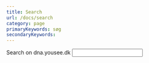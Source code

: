 ```yaml
---
title: Search
url: /docs/search
category: page
primaryKeywords: søg
secondaryKeywords:
---
```


<div class="frctl-example">
    <label class="search__label" for="searchPageInput">Search on dna.yousee.dk</label>
    <input name="q" id="searchPageInput" type="search" value="" class="search__input search__input--results" placeholder="" autocomplete="off" list="searchSuggestions">
    <section id="searchResults"></section>
 </div>
